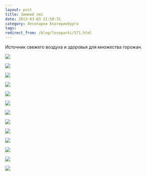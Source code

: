 ```yaml
---
layout: post
title: Зимний лес
date: 2013-03-03 21:50:31
category: Лесопарки Екатеринбурга
tags:
redirect_from: /blog/lesoparki/571.html
---
```

Источник свежего воздуха и здоровья для множества горожан.

![](/uploads/images/topic/2013/03/03/59820d6f7c.jpg)

![](/uploads/images/topic/2013/03/03/71e3d89b80.jpg)

![](/uploads/images/topic/2013/03/03/cff3fd3961.jpg)

![](/uploads/images/topic/2013/03/03/0083247509.jpg)

![](/uploads/images/topic/2013/03/03/6031ca0618.jpg)

![](/uploads/images/topic/2013/03/03/2dae3fd3af.jpg)

![](/uploads/images/topic/2013/03/03/4bbdf3599a.jpg)

![](/uploads/images/topic/2013/03/03/43b6343220.jpg)

![](/uploads/images/topic/2013/03/03/ea538b9bfc.jpg)

![](/uploads/images/topic/2013/03/03/3fb83fe323.jpg)

![](/uploads/images/topic/2013/03/03/e227f0347b.jpg)

![](/uploads/images/topic/2013/03/03/5cab473512.jpg)

![](/uploads/images/topic/2013/03/03/d7b1f5b0bb.jpg)
